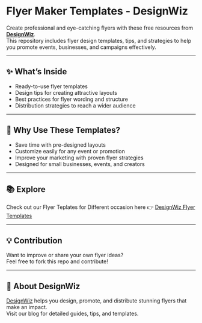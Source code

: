 # Flyer Maker Templates - DesignWiz

Create professional and eye-catching flyers with these free resources from **[DesignWiz](https://designwiz.com/)**.  
This repository includes flyer design templates, tips, and strategies to help you promote events, businesses, and campaigns effectively.

---

## ✨ What’s Inside
- Ready-to-use flyer templates  
- Design tips for creating attractive layouts  
- Best practices for flyer wording and structure  
- Distribution strategies to reach a wider audience  

---

## 🚀 Why Use These Templates?
- Save time with pre-designed layouts  
- Customize easily for any event or promotion  
- Improve your marketing with proven flyer strategies  
- Designed for small businesses, events, and creators  

---

## 📚 Explore
Check out our Flyer Teplates for Different occasion here 👉 [DesignWiz Flyer Templates](https://designwiz.com/flyer/templates/)

---

## 💡 Contribution
Want to improve or share your own flyer ideas?  
Feel free to fork this repo and contribute!  

---

## 📩 About DesignWiz
[DesignWiz](https://designwiz.com/) helps you design, promote, and distribute stunning flyers that make an impact.  
Visit our blog for detailed guides, tips, and templates.  

